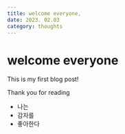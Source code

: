 ```yaml
---
title: welcome everyone,
date: 2023. 02.03
category: thoughts
---
```


<!-- front-matter -->

# welcome everyone

This is my first blog post!

Thank you for reading

- 나는
- 감자를
- 좋아한다
